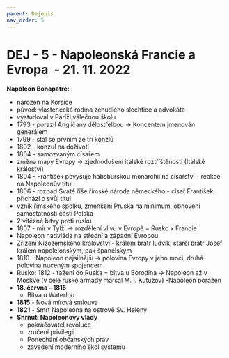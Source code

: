 ```yaml
---
parent: Dejepis
nav_order: 5
---
```

# DEJ - 5 - Napoleonská Francie a Evropa  - 21. 11. 2022
**Napoleon Bonapatre:**
- narozen na Korsice
- původ: vlastenecká rodina zchudlého slechtice a advokáta
- vystudoval v Paríži válečnou školu
- 1793 - porazil Angličany dělostřelbou -> Koncentem jmenován generálem
- 1799 - stal se prvním ze tří konzlů
- 1802 - konzul na doživotí
- 1804 - samozvaným císařem
- změna mapy Evropy -> zjednodušení italské roztříštěnosti (Italské králoství)
- 1804 - František povyšuje habsburskou monarchii na císařství - reakce na Napoleonův titul
- 1806 - rozpad Svaté říše římské národa německého - císař František přichází o svůj titul
- vznik římského spolku, zmenšení Pruska na minimum, obnovení samostatnosti části Polska
- 2 vítězné bitvy proti rusku
- 1807 - mír v Tylži -> rozdělení vlivu v Evropě = Rusko x Francie
- Napoleon nadvláda na střední a západní Evropou
- Zřízení Nizozemského království - králem bratr ludvík, starší bratr Josef králem napolelonským, pak španělským
- 1810 - Napoleon nejsilnější -> polovina Evropy v jeho moci, druhá polovina nuceným spojencem
- Rusko: 1812 - tažení do Ruska = bitva u Borodina -> Napoleon až v Moskvě (v čele ruské armády maršál M. I. Kutuzov) -Napoleon poražen
- **18. června - 1815** 
	- Bitva u Waterloo
- **1815** - Nová mírová smlouva
- **1821** - Smrt Napoleona na ostrově Sv. Heleny 
- **Shrnutí Napoleonovy vlády**
	- pokračovatel revoluce
	- zručení privilegii
	- Ponechání občanských práv
	- zavedení moderního škol systemu